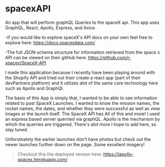 # spacexAPI
An app that will perform graphQL Queries to the spaceX api. This app uses GraphQL, React, Apollo, Express, and Axios

-If you would like to explore spaceX's API docs  on your own feel free to explore here: https://docs.spacexdata.com/

-The full JSON schema structure for  information retrieved from the space x API can be viewed on their gitHub here: https://github.com/r-spacex/SpaceX-API

I made this application because I recently have been playing around with the Shopify API and tried out their create a react app (part of their devPartners platform) and it utilizes alot of the same core technology here such as Apollo and GraphQl. 

The basis of this App is simply that, I wanted to be able to see information related to past SpaceX Launches.
I wanted to know the mission names, the rocket names, the dates, and whether they were successful as well as view images or the launch itself. The SpaceX API has All of this and more! 
I used an express based server querried via graphQL. Apollo is the mechanism by which the querries are triggered. There's alot more I hope to add here, so stay tuned. 

Unforutnately the earlier launches don't have photos but check out the newer launches further down on the page. Some excellent imagery!
>Checkout this the deployed version here: https://japollo-spacex.herokuapp.com/
